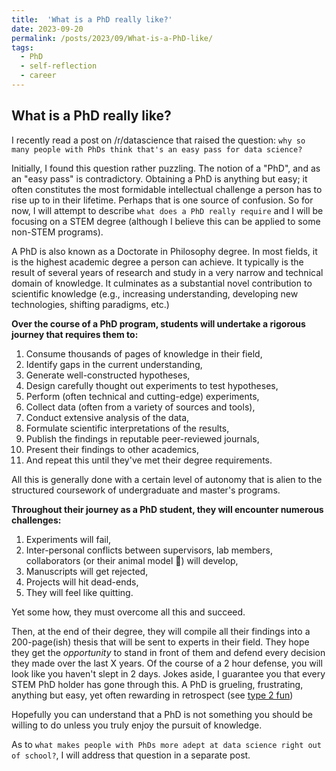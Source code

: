 ```yaml
---
title:  'What is a PhD really like?'
date: 2023-09-20
permalink: /posts/2023/09/What-is-a-PhD-like/
tags:
  - PhD
  - self-reflection
  - career
---
```

## What is a PhD really like?

I recently read a post on /r/datascience that raised the question: `why so many people with PhDs think that's an easy pass for data science?`

Initially, I found this question rather puzzling. The notion of a "PhD", and as an "easy pass" is contradictory. Obtaining a PhD is anything but easy; it  often constitutes the most formidable intellectual challenge a person has to rise up to in their lifetime. Perhaps that is one source of confusion. So for now, I will attempt to describe `what does a PhD really require` and I will be focusing on a STEM degree (although I believe this can be applied to some non-STEM programs).

A PhD is also known as a Doctorate in Philosophy degree. In most fields, it is the highest academic degree a person can achieve. It typically is the result of several years of research and study in a very narrow and technical domain of knowledge. It culminates as a substantial novel contribution to scientific knowledge (e.g., increasing understanding, developing new technologies, shifting paradigms, etc.)

**Over the course of a PhD program, students will undertake a rigorous journey that requires them to:**
1. Consume thousands of pages of knowledge in their field,
2. Identify gaps in the current understanding,
3. Generate well-constructed hypotheses,
4. Design carefully thought out experiments to test hypotheses,
5. Perform (often technical and cutting-edge) experiments,
6. Collect data (often from a variety of sources and tools),
7. Conduct extensive analysis of the data,
8. Formulate scientific interpretations of the results, 
9. Publish the findings in reputable peer-reviewed journals, 
10. Present their findings to other academics,
10. And repeat this until they've met their degree requirements. 

All this is generally done with a certain level of autonomy that is alien to the structured coursework of undergraduate and master's programs. 

**Throughout their journey as a PhD student, they will encounter numerous challenges:**
1. Experiments will fail, 
2. Inter-personal conflicts between supervisors, lab members, collaborators (or their animal model 🤣) will develop, 
3. Manuscripts will get rejected,
4. Projects will hit dead-ends, 
5. They will feel like quitting.

Yet some how, they must overcome all this and succeed. 

Then, at the end of their degree, they will compile all their findings into a 200-page(ish) thesis that will be sent to experts in their field. They hope they get the *opportunity* to stand in front of them and defend every decision they made over the last X years. Of the course of a 2 hour defense, you will look like you haven't slept in 2 days. Jokes aside, I guarantee you that every STEM PhD holder has gone through this. A PhD is grueling, frustrating, anything but easy, yet often rewarding in retrospect (see [type 2 fun](https://www.rei.com/blog/climb/fun-scale))

Hopefully you can understand that a PhD is not something you should be willing to do unless you truly enjoy the pursuit of knowledge. 

As to `what makes people with PhDs more adept at data science right out of school?`, I will address that question in a separate post.

